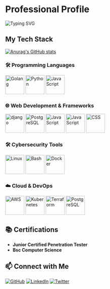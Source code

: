# Professional Profile

![Typing SVG](https://readme-typing-svg.herokuapp.com?font=Fira+Code&size=22&duration=10000&lines=Welcome+to+my+Professional+Profile!;Here+is+my+tech+stack;Cybersecurity,+Ethical+Hacking,+and+💻+Penetration+Testing.)

## My Tech Stack

[![Anurag's GitHub stats](https://github-readme-stats.vercel.app/api?username=C9b3rD3vi1&show_icons=true&theme=radical)](https://github.com/anuraghazra/github-readme-stats)

### 🛠️ Programming Languages

<p>
  <img src="https://cdn.jsdelivr.net/gh/devicons/devicon/icons/go/go-original.svg" width="60" height="60" alt="Golang" />

  <img src="https://cdn.jsdelivr.net/gh/devicons/devicon/icons/python/python-original.svg" width="60" height="60" alt="Python" />

  <img src="https://cdn.jsdelivr.net/gh/devicons/devicon/icons/javascript/javascript-original.svg" width="60" height="60" alt="JavaScript" />
</p>

### 🌐 Web Development & Frameworks

<p>

<img src="https://cdn.jsdelivr.net/gh/devicons/devicon@latest/icons/django/django-plain-wordmark.svg" width="60" height="60" alt="django" />

<img src="https://cdn.jsdelivr.net/gh/devicons/devicon@latest/icons/postgresql/postgresql-original-wordmark.svg" width="60" height="60" alt="PostgreSQL" />
          
<img src="https://cdn.jsdelivr.net/gh/devicons/devicon/icons/javascript/javascript-original.svg" width="60" height="60" alt="JavaScript" />


<img src="https://cdn.jsdelivr.net/gh/devicons/devicon@latest/icons/html5/html5-original-wordmark.svg" width="60" height="60" alt="JavaScript" />
          
<img src="https://cdn.jsdelivr.net/gh/devicons/devicon@latest/icons/css3/css3-original-wordmark.svg" width="60" height="60" alt="CSS" />

</p>         

### 🛠️ Cybersecurity Tools

<p>

  <img src="https://cdn.jsdelivr.net/gh/devicons/devicon/icons/linux/linux-original.svg" width="60" height="60" alt="Linux" />

  <img src="https://cdn.jsdelivr.net/gh/devicons/devicon/icons/bash/bash-original.svg" width="60" height="60" alt="Bash" />

  <img src="https://cdn.jsdelivr.net/gh/devicons/devicon/icons/docker/docker-original.svg" width="60" height="60" alt="Docker" />
</p>

### ☁️ Cloud & DevOps

<p>

<img src="https://cdn.jsdelivr.net/gh/devicons/devicon@latest/icons/amazonwebservices/amazonwebservices-plain-wordmark.svg" width="60" height="60" alt="AWS" />

<img src="https://cdn.jsdelivr.net/gh/devicons/devicon/icons/kubernetes/kubernetes-plain.svg" width="60" height="60" alt="Kubernetes" />

<img src="https://cdn.jsdelivr.net/gh/devicons/devicon/icons/terraform/terraform-original.svg" width="60" height="60" alt="Terraform" />

<img src="https://cdn.jsdelivr.net/gh/devicons/devicon@latest/icons/postgresql/postgresql-original-wordmark.svg" width="60" height="60" alt="PostgreSQL" />

</p>


## 📚 Certifications

- **Junior Certified Penetration Tester**  
- **Bsc Computer Science**  


## 📫 Connect with Me

[![GitHub](https://img.shields.io/badge/GitHub-100000?style=for-the-badge&logo=github&logoColor=white)](https://github.com/C9b3rD3vi1)
[![LinkedIn](https://img.shields.io/badge/LinkedIn-0A66C2?style=for-the-badge&logo=linkedin&logoColor=white)](https://linkedin.com/in/yourprofile)
[![Twitter](https://img.shields.io/badge/Twitter-1DA1F2?style=for-the-badge&logo=twitter&logoColor=white)](https://twitter.com/yourhandle)